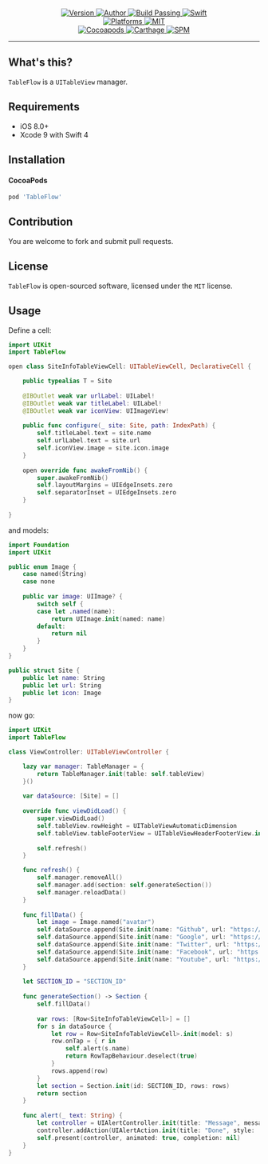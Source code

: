 <p align="center">
  <!-- <img src="" alt="TableFlow"> -->
  <br/><a href="https://cocoapods.org/pods/TableFlow">
  <img alt="Version" src="https://img.shields.io/badge/version-1.0.0-brightgreen.svg">
  <img alt="Author" src="https://img.shields.io/badge/author-Meniny-blue.svg">
  <img alt="Build Passing" src="https://img.shields.io/badge/build-passing-brightgreen.svg">
  <img alt="Swift" src="https://img.shields.io/badge/swift-4.0%2B-orange.svg">
  <br/>
  <img alt="Platforms" src="https://img.shields.io/badge/platform-iOS-lightgrey.svg">
  <img alt="MIT" src="https://img.shields.io/badge/license-MIT-blue.svg">
  <br/>
  <img alt="Cocoapods" src="https://img.shields.io/badge/cocoapods-compatible-brightgreen.svg">
  <img alt="Carthage" src="https://img.shields.io/badge/carthage-working%20on-red.svg">
  <img alt="SPM" src="https://img.shields.io/badge/swift%20package%20manager-working%20on-red.svg">
  </a>
</p>

***

## What's this?

`TableFlow` is a `UITableView` manager.

## Requirements

* iOS 8.0+
* Xcode 9 with Swift 4

## Installation

#### CocoaPods

```ruby
pod 'TableFlow'
```

## Contribution

You are welcome to fork and submit pull requests.

## License

`TableFlow` is open-sourced software, licensed under the `MIT` license.

## Usage

Define a cell:

```swift
import UIKit
import TableFlow

open class SiteInfoTableViewCell: UITableViewCell, DeclarativeCell {

    public typealias T = Site
    
    @IBOutlet weak var urlLabel: UILabel!
    @IBOutlet weak var titleLabel: UILabel!
    @IBOutlet weak var iconView: UIImageView!
    
    public func configure(_ site: Site, path: IndexPath) {
        self.titleLabel.text = site.name
        self.urlLabel.text = site.url
        self.iconView.image = site.icon.image
    }
    
    open override func awakeFromNib() {
        super.awakeFromNib()
        self.layoutMargins = UIEdgeInsets.zero
        self.separatorInset = UIEdgeInsets.zero
    }
    
}
```

and models:

```swift
import Foundation
import UIKit

public enum Image {
    case named(String)
    case none
    
    public var image: UIImage? {
        switch self {
        case let .named(name):
            return UIImage.init(named: name)
        default:
            return nil
        }
    }
}

public struct Site {
    public let name: String
    public let url: String
    public let icon: Image
}
```

now go:

```swift
import UIKit
import TableFlow

class ViewController: UITableViewController {

    lazy var manager: TableManager = {
        return TableManager.init(table: self.tableView)
    }()
    
    var dataSource: [Site] = []
    
    override func viewDidLoad() {
        super.viewDidLoad()
        self.tableView.rowHeight = UITableViewAutomaticDimension
        self.tableView.tableFooterView = UITableViewHeaderFooterView.init()
        
        self.refresh()
    }

    func refresh() {
        self.manager.removeAll()
        self.manager.add(section: self.generateSection())
        self.manager.reloadData()
    }
    
    func fillData() {
        let image = Image.named("avatar")
        self.dataSource.append(Site.init(name: "Github", url: "https://github.com", icon: image))
        self.dataSource.append(Site.init(name: "Google", url: "https://google.com", icon: image))
        self.dataSource.append(Site.init(name: "Twitter", url: "https://twitter.com", icon: image))
        self.dataSource.append(Site.init(name: "Facebook", url: "https://facebook.com", icon: image))
        self.dataSource.append(Site.init(name: "Youtube", url: "https://youtube.com", icon: image))
    }
    
    let SECTION_ID = "SECTION_ID"
    
    func generateSection() -> Section {
        self.fillData()
        
        var rows: [Row<SiteInfoTableViewCell>] = []
        for s in dataSource {
            let row = Row<SiteInfoTableViewCell>.init(model: s)
            row.onTap = { r in
                self.alert(s.name)
                return RowTapBehaviour.deselect(true)
            }
            rows.append(row)
        }
        let section = Section.init(id: SECTION_ID, rows: rows)
        return section
    }
    
    func alert(_ text: String) {
        let controller = UIAlertController.init(title: "Message", message: text, preferredStyle: .alert)
        controller.addAction(UIAlertAction.init(title: "Done", style: .cancel, handler: nil))
        self.present(controller, animated: true, completion: nil)
    }
}
```
